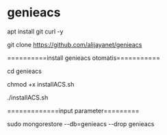 # genieacs
apt install git curl -y

git clone https://github.com/alijayanet/genieacs

==========install genieacs otomatis===========


cd genieacs

chmod +x installACS.sh

./installACS.sh

=============input parameter=========

sudo mongorestore --db=genieacs --drop genieacs
